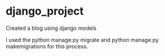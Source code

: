 # django_project

Created a blog using django models

I used the python manage.py migrate and
python manage.py makemigrations for this process.
